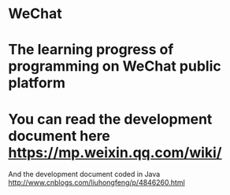 # WeChat
The learning progress of  programming on WeChat public platform
===
You can read the development document here <html>https://mp.weixin.qq.com/wiki/</html>
===
And the development document coded in Java <html>http://www.cnblogs.com/liuhongfeng/p/4846260.html</html>
